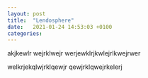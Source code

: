 ```yaml
---
layout: post
title:  "Lendosphere"
date:   2021-01-24 14:53:03 +0100
categories:
---
```

akjkewlr
wejrklwejr
werjewklrjkwlejrlkwejrwer

welkrjekqlwjrklqewjr
qewjrklqwejrkelerj